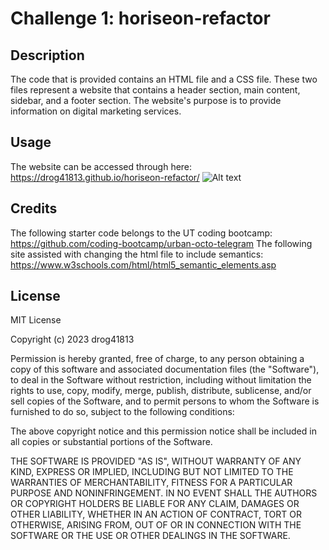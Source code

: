 # Challenge 1: horiseon-refactor

## Description

The code that is provided contains an HTML file and a CSS file. These two files represent a website that contains a header section, main content, sidebar, and a footer section. The website's purpose is to provide information on digital marketing services.

## Usage
The website can be accessed through here: https://drog41813.github.io/horiseon-refactor/
![Alt text](./assets/images/horiseon-page.png)


## Credits
The following starter code belongs to the UT coding bootcamp: 
https://github.com/coding-bootcamp/urban-octo-telegram 
The following site assisted with changing the html file to include semantics: https://www.w3schools.com/html/html5_semantic_elements.asp

## License

MIT License

Copyright (c) 2023 drog41813

Permission is hereby granted, free of charge, to any person obtaining a copy
of this software and associated documentation files (the "Software"), to deal
in the Software without restriction, including without limitation the rights
to use, copy, modify, merge, publish, distribute, sublicense, and/or sell
copies of the Software, and to permit persons to whom the Software is
furnished to do so, subject to the following conditions:

The above copyright notice and this permission notice shall be included in all
copies or substantial portions of the Software.

THE SOFTWARE IS PROVIDED "AS IS", WITHOUT WARRANTY OF ANY KIND, EXPRESS OR
IMPLIED, INCLUDING BUT NOT LIMITED TO THE WARRANTIES OF MERCHANTABILITY,
FITNESS FOR A PARTICULAR PURPOSE AND NONINFRINGEMENT. IN NO EVENT SHALL THE
AUTHORS OR COPYRIGHT HOLDERS BE LIABLE FOR ANY CLAIM, DAMAGES OR OTHER
LIABILITY, WHETHER IN AN ACTION OF CONTRACT, TORT OR OTHERWISE, ARISING FROM,
OUT OF OR IN CONNECTION WITH THE SOFTWARE OR THE USE OR OTHER DEALINGS IN THE
SOFTWARE.
